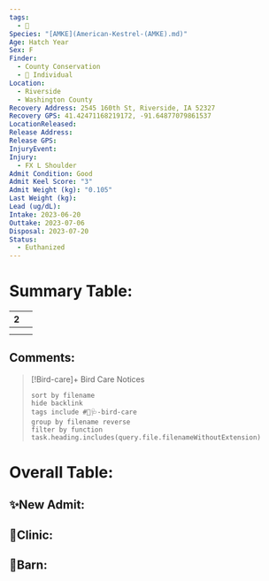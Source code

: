```yaml
---
tags:
  - 🦅
Species: "[AMKE](American-Kestrel-(AMKE).md)"
Age: Hatch Year
Sex: F
Finder:
  - County Conservation
  - 🧑 Individual
Location:
  - Riverside
  - Washington County
Recovery Address: 2545 160th St, Riverside, IA 52327
Recovery GPS: 41.42471168219172, -91.64877079861537
LocationReleased: 
Release Address: 
Release GPS: 
InjuryEvent: 
Injury:
  - FX L Shoulder
Admit Condition: Good
Admit Keel Score: "3"
Admit Weight (kg): "0.105"
Last Weight (kg): 
Lead (ug/dL): 
Intake: 2023-06-20
Outtake: 2023-07-06
Disposal: 2023-07-20
Status:
  - Euthanized
---
```


# Summary Table:

<div><table class="dataview table-view-table"><thead class="table-view-thead"><tr class="table-view-tr-header"><th class="table-view-th"><span></span><span class="dataview small-text">2</span></th><th class="table-view-th"><span></span></th></tr></thead><tbody class="table-view-tbody"><tr><td><span></span></td><td><span></span></td></tr><tr><td><span></span></td><td><span></span></td></tr></tbody></table></div>

## Comments:

> [!Bird-care]+ Bird Care Notices
>   ```tasks 
>   sort by filename
>   hide backlink
>   tags include #🦅🩺-bird-care 
>   group by filename reverse
>   filter by function task.heading.includes(query.file.filenameWithoutExtension)
>   ```

# Overall Table:

## ✨New Admit:



## 🏥Clinic:



## 🏡Barn:


